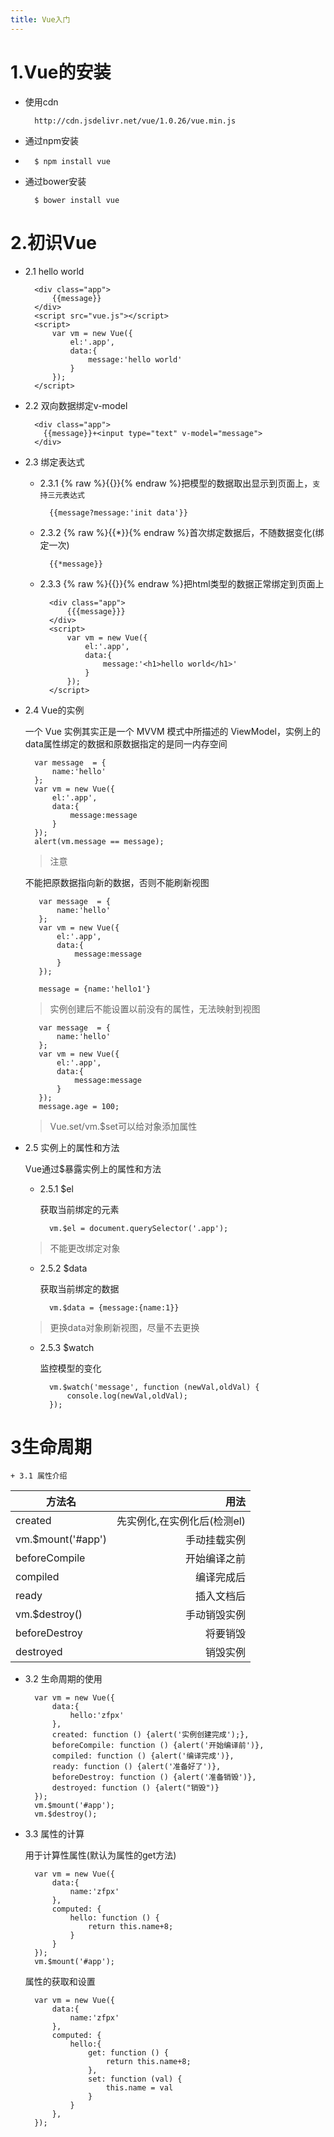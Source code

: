 ```yaml
---
title: Vue入门
---
```


# 1.Vue的安装

* 使用cdn
	
 		http://cdn.jsdelivr.net/vue/1.0.26/vue.min.js

* 通过npm安装
* 
		$ npm install vue
* 通过bower安装

		$ bower install vue
# 2.初识Vue

* 2.1 hello world

		<div class="app">
		    {{message}}
		</div>
		<script src="vue.js"></script>
		<script>
		    var vm = new Vue({
		        el:'.app',
		        data:{
		            message:'hello world'
		        }
		    });
		</script> 

* 2.2 双向数据绑定v-model
	
		<div class="app">
  		  {{message}}+<input type="text" v-model="message">
		</div>

* 2.3 绑定表达式
	
	+ 2.3.1 {% raw %}{{}}{% endraw %}把模型的数据取出显示到页面上，`支持三元表达式`
		
			{{message?message:'init data'}}

	+ 2.3.2 {% raw %}{{*}}{% endraw %}首次绑定数据后，不随数据变化(绑定一次) 
		
			{{*message}}

	+ 2.3.3 {% raw %}{{}}{% endraw %}把html类型的数据正常绑定到页面上

			<div class="app">
			    {{{message}}}
			</div>
			<script>
			    var vm = new Vue({
			        el:'.app',
			        data:{
			            message:'<h1>hello world</h1>'
			        }
			    });
			</script>
* 2.4 Vue的实例

 	一个 Vue 实例其实正是一个 MVVM 模式中所描述的 ViewModel，实例上的data属性绑定的数据和原数据指定的是同一内存空间

		var message  = {
		    name:'hello'
		};
		var vm = new Vue({
		    el:'.app',
		    data:{
		        message:message
		    }
		});
		alert(vm.message == message);


	> 注意

	不能把原数据指向新的数据，否则不能刷新视图
		
		 var message  = {
		     name:'hello'
		 };
		 var vm = new Vue({
		     el:'.app',
		     data:{
		         message:message
		     }
		 });

		 message = {name:'hello1'}
	> 实例创建后不能设置以前没有的属性，无法映射到视图


		 var message  = {
		     name:'hello'
		 };
		 var vm = new Vue({
		     el:'.app',
		     data:{
		         message:message 
		     }
		 });
		 message.age = 100;

	> Vue.set/vm.$set可以给对象添加属性

* 2.5 实例上的属性和方法

	Vue通过$暴露实例上的属性和方法

	+ 2.5.1 $el
		
		获取当前绑定的元素

			vm.$el = document.querySelector('.app');
	
	> 不能更改绑定对象
	+ 2.5.2 $data

		获取当前绑定的数据

			vm.$data = {message:{name:1}}

	> 更换data对象刷新视图，尽量不去更换
	+ 2.5.3 $watch

		监控模型的变化

			vm.$watch('message', function (newVal,oldVal) {
			    console.log(newVal,oldVal);
			});
# 3生命周期

	+ 3.1 属性介绍

| 方法名| 用法 |
| --- | ---: |
| created	            | 先实例化,在实例化后(检测el) |
| vm.$mount('#app')	| 手动挂载实例 |
| beforeCompile	    | 开始编译之前 |
| compiled	        | 编译完成后 |
| ready	            | 插入文档后 |
| vm.$destroy()	    | 手动销毁实例 |
| beforeDestroy	    | 将要销毁 |
| destroyed	        | 销毁实例 |	



+ 3.2 生命周期的使用
	
		var vm = new Vue({
		    data:{
		        hello:'zfpx'
		    },
		    created: function () {alert('实例创建完成');},
		    beforeCompile: function () {alert('开始编译前')},
		    compiled: function () {alert('编译完成')},
		    ready: function () {alert('准备好了')},
		    beforeDestroy: function () {alert('准备销毁')},
		    destroyed: function () {alert("销毁")}
		});
		vm.$mount('#app');
		vm.$destroy();

+ 3.3 属性的计算
	
	用于计算性属性(默认为属性的get方法)

		var vm = new Vue({
		    data:{
		        name:'zfpx'
		    },
		    computed: {
		        hello: function () {
		            return this.name+8;
		        }
		    }
		});
		vm.$mount('#app');
	属性的获取和设置
		
		var vm = new Vue({
		    data:{
		        name:'zfpx'
		    },
		    computed: {
		        hello:{
		            get: function () {
		                return this.name+8;
		            },
		            set: function (val) {
		                this.name = val
		            }
		        }
		    },
		});
